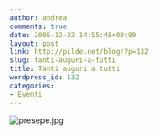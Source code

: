 ```yaml
---
author: andrea
comments: true
date: 2006-12-22 14:55:48+00:00
layout: post
link: http://pilde.net/blog/?p=132
slug: tanti-auguri-a-tutti
title: Tanti auguri a tutti
wordpress_id: 132
categories:
- Eventi
---
```


![presepe.jpg](http://pilde.net/blog/wp-content/uploads/2006/12/presepe.jpg)
